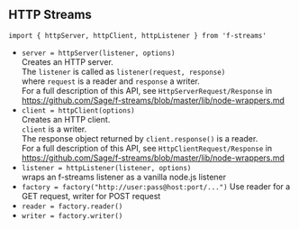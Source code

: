 ## HTTP Streams

`import { httpServer, httpClient, httpListener } from 'f-streams'`

-   `server = httpServer(listener, options)`  
    Creates an HTTP server.  
    The `listener` is called as `listener(request, response)`  
    where `request` is a reader and `response` a writer.  
    For a full description of this API, see `HttpServerRequest/Response` in
    https://github.com/Sage/f-streams/blob/master/lib/node-wrappers.md
-   `client = httpClient(options)`  
    Creates an HTTP client.  
    `client` is a writer.  
    The response object returned by `client.response()` is a reader.  
    For a full description of this API, see `HttpClientRequest/Response` in
    https://github.com/Sage/f-streams/blob/master/lib/node-wrappers.md
-   `listener = httpListener(listener, options)`  
     wraps an f-streams listener as a vanilla node.js listener
-   `factory = factory("http://user:pass@host:port/...")`
    Use reader for a GET request, writer for POST request
-   `reader = factory.reader()`
-   `writer = factory.writer()`
